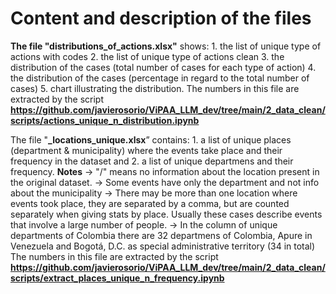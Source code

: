 # Content and description of the files

**The file "distributions_of_actions.xlsx"** shows:
    1. the list of unique type of actions with codes
    2. the list of unique type of actions clean
    3. the distribution of the cases (total number of cases for each type of action)
    4. the distribution of the cases (percentage in regard to the total number of cases)
    5. chart illustrating the distribution. 
The numbers in this file are extracted by the script **https://github.com/javierosorio/ViPAA_LLM_dev/tree/main/2_data_clean/scripts/actions_unique_n_distribution.ipynb**

The file "**_locations_unique.xlsx**” contains:
    1. a list of unique places (department & municipality) where the events take place and their frequency in the dataset and
    2. a list of unique departmens and their frequency. 
**Notes**
    -> "/" means no information about the location present in the original dataset.
    -> Some events have only the department and not info about the municipality
    -> There may be more than one location where events took place, they are separated by a comma, but are counted separately when giving stats by place. Usually these cases describe events that involve a large number of people.
    -> In the column of unique departments of Colombia there are 32 departmens of Colombia, Apure in Venezuela and Bogotá, D.C. as special administrative territory (34 in total)
The numbers in this file are extracted by the script 
**https://github.com/javierosorio/ViPAA_LLM_dev/tree/main/2_data_clean/scripts/extract_places_unique_n_frequency.ipynb**
